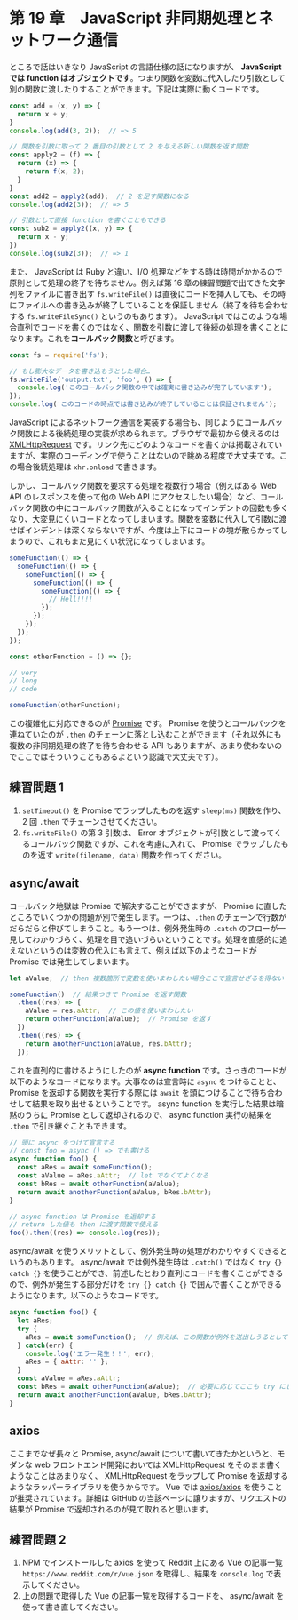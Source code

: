 # 第 19 章　JavaScript 非同期処理とネットワーク通信

ところで話はいきなり JavaScript の言語仕様の話になりますが、 **JavaScript では function はオブジェクトです**。つまり関数を変数に代入したり引数として別の関数に渡したりすることができます。下記は実際に動くコードです。

```js
const add = (x, y) => {
  return x + y;
}
console.log(add(3, 2));  // => 5

// 関数を引数に取って 2 番目の引数として 2 を与える新しい関数を返す関数
const apply2 = (f) => {
  return (x) => {
    return f(x, 2);
  }
}
const add2 = apply2(add);  // 2 を足す関数になる
console.log(add2(3));  // => 5

// 引数として直接 function を書くこともできる
const sub2 = apply2((x, y) => {
  return x - y;
})
console.log(sub2(3));  // => 1
```

また、 JavaScript は Ruby と違い、I/O 処理などをする時は時間がかかるので原則として処理の終了を待ちません。例えば第 16 章の練習問題で出てきた文字列をファイルに書き出す `fs.writeFile()` は直後にコードを挿入しても、その時にファイルへの書き込みが終了していることを保証しません（終了を待ち合わせする `fs.writeFileSync()` というのもあります）。 JavaScript ではこのような場合直列でコードを書くのではなく、関数を引数に渡して後続の処理を書くことになります。これを**コールバック関数**と呼びます。

```js
const fs = require('fs');

// もし膨大なデータを書き込もうとした場合…
fs.writeFile('output.txt', 'foo', () => {
  console.log('このコールバック関数の中では確実に書き込みが完了しています');
});
console.log('このコードの時点では書き込みが終了していることは保証されません');
```

JavaScript によるネットワーク通信を実装する場合も、同じようにコールバック関数による後続処理の実装が求められます。ブラウザで最初から使えるのは [XMLHttpRequest](https://developer.mozilla.org/ja/docs/Web/API/XMLHttpRequest/Synchronous_and_Asynchronous_Requests) です。リンク先にどのようなコードを書くかは掲載されていますが、実際のコーディングで使うことはないので眺める程度で大丈夫です。この場合後続処理は `xhr.onload` で書きます。

しかし、コールバック関数を要求する処理を複数行う場合（例えばある Web API のレスポンスを使って他の Web API にアクセスしたい場合）など、コールバック関数の中にコールバック関数が入ることになってインデントの回数も多くなり、大変見にくいコードとなってしまいます。関数を変数に代入して引数に渡せばインデントは深くならないですが、今度は上下にコードの塊が散らかってしまうので、これもまた見にくい状況になってしまいます。

```js
someFunction(() => {
  someFunction(() => {
    someFunction(() => {
      someFunction(() => {
        someFunction(() => {
          // Hell!!!!
        });
      });
    });
  });
});
```

```js
const otherFunction = () => {};

// very
// long
// code

someFunction(otherFunction);
```

この複雑化に対応できるのが [Promise](https://developer.mozilla.org/ja/docs/Web/JavaScript/Guide/Using_promises) です。 Promise を使うとコールバックを連ねていたのが `.then` のチェーンに落とし込むことができます（それ以外にも複数の非同期処理の終了を待ち合わせる API もありますが、あまり使わないのでここではそういうこともあるよという認識で大丈夫です）。

## 練習問題 1

1. `setTimeout()` を Promise でラップしたものを返す `sleep(ms)` 関数を作り、 2 回 `.then` でチェーンさせてください。
2. `fs.writeFile()` の第 3 引数は、 Error オブジェクトが引数として渡ってくるコールバック関数ですが、これを考慮に入れて、 Promise でラップしたものを返す `write(filename, data)` 関数を作ってください。

## async/await

コールバック地獄は Promise で解決することができますが、 Promise に直したところでいくつかの問題が別で発生します。一つは、`.then` のチェーンで行数がだらだらと伸びてしまうこと。もう一つは、例外発生時の `.catch` のフローが一見してわかりづらく、処理を目で追いづらいということです。処理を直感的に追えないというのは変数の代入にも言えて、例えば以下のようなコードが Promise では発生してしまいます。

```js
let aValue;  // then 複数箇所で変数を使いまわしたい場合ここで宣言せざるを得ない

someFunction()  // 結果つきで Promise を返す関数
  .then((res) => {
    aValue = res.aAttr;  // この値を使いまわしたい
    return otherFunction(aValue);  // Promise を返す
  })
  .then((res) => {
    return anotherFunction(aValue, res.bAttr);
  });
```

これを直列的に書けるようにしたのが **async function** です。さっきのコードが以下のようなコードになります。大事なのは宣言時に `async` をつけることと、 Promise を返却する関数を実行する際には `await` を頭につけることで待ち合わせして結果を取り出せるということです。 async function を実行した結果は暗黙のうちに Promise として返却されるので、 async function 実行の結果を `.then` で引き継ぐこともできます。

```js
// 頭に async をつけて宣言する
// const foo = async () => でも書ける
async function foo() {
  const aRes = await someFunction();
  const aValue = aRes.aAttr;  // let でなくてよくなる
  const bRes = await otherFunction(aValue);
  return await anotherFunction(aValue, bRes.bAttr);
}

// async function は Promise を返却する
// return した値も then に渡す関数で使える
foo().then((res) => console.log(res));
```

async/await を使うメリットとして、例外発生時の処理がわかりやすくできるというのもあります。 async/await では例外発生時は `.catch()` ではなく `try {} catch {}` を使うことができ、前述したとおり直列にコードを書くことができるので、例外が発生する部分だけを `try {} catch {}` で囲んで書くことができるようになります。以下のようなコードです。

```js
async function foo() {
  let aRes;
  try {
    aRes = await someFunction();  // 例えば、この関数が例外を送出しうるとして
  } catch(err) {
    console.log('エラー発生！！', err);
    aRes = { aAttr: '' };
  }
  const aValue = aRes.aAttr;
  const bRes = await otherFunction(aValue);  // 必要に応じてここも try にしたりする
  return await anotherFunction(aValue, bRes.bAttr);
}
```

## axios

ここまでなぜ長々と Promise, async/await について書いてきたかというと、モダンな web フロントエンド開発においては XMLHttpRequest をそのまま書くようなことはあまりなく、 XMLHttpRequest をラップして Promise を返却するようなラッパーライブラリを使うからです。 Vue では [axios/axios](https://github.com/axios/axios) を使うことが推奨されています。詳細は GitHub の当該ページに譲りますが、リクエストの結果が Promise で返却されるのが見て取れると思います。

## 練習問題 2

1. NPM でインストールした axios を使って Reddit 上にある Vue の記事一覧 `https://www.reddit.com/r/vue.json` を取得し、結果を `console.log` で表示してください。
2. 上の問題で取得した Vue の記事一覧を取得するコードを、 async/await を使って書き直してください。
